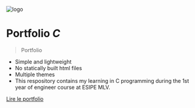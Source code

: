 ![logo](_media/ic.svg)

# Portfolio <em>C</em>

> Portfolio

- Simple and lightweight
- No statically built html files
- Multiple themes
- This respository contains my learning in C programming during the 1st year of engineer course at ESIPE MLV.

[Lire le portfolio](#portfolio_c)

<!-- background color -->
